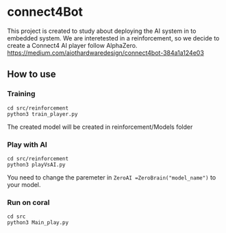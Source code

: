 # connect4Bot

This project is created to study about deploying the AI system in to embedded system. We are interetested in a reinforcement, so we decide to create a Connect4 AI player follow AlphaZero.
https://medium.com/aiothardwaredesign/connect4bot-384a1a124e03

## How to use

### Training
```
cd src/reinforcement
python3 train_player.py
```
The created model will be created in reinforcement/Models folder

### Play with AI
```
cd src/reinforcement
python3 playVsAI.py
```
You need to change the paremeter in `ZeroAI =ZeroBrain("model_name")` to your model.

### Run on coral
```
cd src
python3 Main_play.py
```
